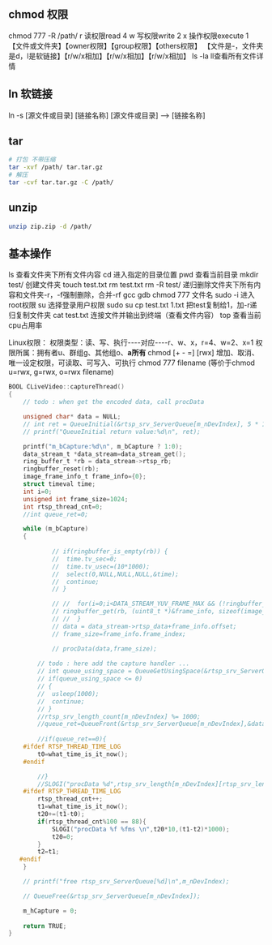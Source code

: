 
## chmod 权限
chmod 777 -R /path/
r 读权限read  4
w 写权限write 2
x 操作权限execute  1
【文件或文件夹】【owner权限】【group权限】【others权限】
【文件是-，文件夹是d，l是软链接】【r/w/x相加】【r/w/x相加】【r/w/x相加】
ls -la
ll查看所有文件详情

## ln 软链接
ln -s [源文件或目录] [链接名称]
[源文件或目录] --> [链接名称]

## tar
```sh
# 打包 不带压缩
tar -xvf /path/ tar.tar.gz
# 解压
tar -cvf tar.tar.gz -C /path/
```

## unzip
```sh
unzip zip.zip -d /path/
```

## 基本操作
ls 查看文件夹下所有文件内容
cd 进入指定的目录位置
pwd 查看当前目录
mkdir test/ 创建文件夹
touch test.txt
rm test.txt
rm -R test/ 递归删除文件夹下所有内容和文件夹-r，-f强制删除，合并-rf
gcc
gdb
chmod 777 文件名
sudo -i 进入root权限
su 选择登录用户权限
sudo su
cp test.txt 1.txt 把test复制给1，加-r递归复制文件夹
cat test.txt 连接文件并输出到终端（查看文件内容）
top    查看当前cpu占用率

Linux权限：
权限类型：读、写、执行----对应----r、w、x，r=4、w=2、x=1
权限所属：拥有者u、群组g、其他组o、**a所有**
chmod [+ - =] [rwx]   增加、取消、唯一设定权限，可读取、可写入、可执行
chmod 777 filename    (等价于chmod u=rwx, g=rwx, o=rwx filename)


```c
BOOL CLiveVideo::captureThread()
{
	// todo : when get the encoded data, call procData 

	unsigned char* data = NULL;
	// int ret = QueueInitial(&rtsp_srv_ServerQueue[m_nDevIndex], 5 * 1024 * 1024, 2 * 1024 * 1024);
	// printf("QueueInitial return value:%d\n", ret);

	printf("m_bCapture:%d\n", m_bCapture ? 1:0);
	data_stream_t *data_stream=data_stream_get();
    ring_buffer_t *rb = data_stream->rtsp_rb;
	ringbuffer_reset(rb);
	image_frame_info_t frame_info={0};
	struct timeval time;
	int i=0;
	unsigned int frame_size=1024;
	int rtsp_thread_cnt=0;
	//int queue_ret=0;

	while (m_bCapture)
	{
		
			// if(ringbuffer_is_empty(rb)) {
			// 	time.tv_sec=0;
			// 	time.tv_usec=(10*1000);
			// 	select(0,NULL,NULL,NULL,&time); 
			// 	continue;
			// }

			// //  for(i=0;i<DATA_STREAM_YUV_FRAME_MAX && (!ringbuffer_is_empty(rb)) ; i++){
		    // ringbuffer_get(rb, (uint8_t *)&frame_info, sizeof(image_frame_info_t));
			// //  }   
			// data = data_stream->rtsp_data+frame_info.offset;
			// frame_size=frame_info.frame_index;

			// procData(data,frame_size);
		
        // todo : here add the capture handler ... 
		// int queue_using_space = QueueGetUsingSpace(&rtsp_srv_ServerQueue[m_nDevIndex]);
		// if(queue_using_space <= 0)
		// {
		// 	usleep(1000);
		// 	continue;
		// }
		//rtsp_srv_length_count[m_nDevIndex] %= 1000;
		//queue_ret=QueueFront(&rtsp_srv_ServerQueue[m_nDevIndex],&data, rtsp_srv_length[m_nDevIndex][rtsp_srv_length_count[m_nDevIndex]]);
		
		//if(queue_ret==0){
	#ifdef RTSP_THREAD_TIME_LOG  
		t0=what_time_is_it_now();
	#endif

		//}
		//SLOGI("procData %d",rtsp_srv_length[m_nDevIndex][rtsp_srv_length_count[m_nDevIndex]]);
	#ifdef RTSP_THREAD_TIME_LOG  
		rtsp_thread_cnt++;
        t1=what_time_is_it_now();
        t20+=(t1-t0);
        if(rtsp_thread_cnt%100 == 88){
            SLOGI("procData %f %fms \n",t20*10,(t1-t2)*1000);
            t20=0;
        }
        t2=t1;
   #endif   	
	}

	// printf("free rtsp_srv_ServerQueue[%d]\n",m_nDevIndex);

	// QueueFree(&rtsp_srv_ServerQueue[m_nDevIndex]);

	m_hCapture = 0;
	
	return TRUE;
}
```